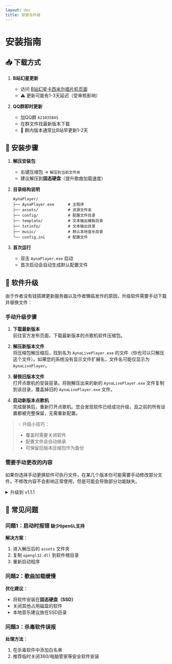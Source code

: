 ```yaml
---
layout: doc
title: 安装与升级
---
```


# 安装指南

## 📥 下载方式

1. **B站幻星更新**  
   - 访问 [B站幻星卡西米尔唱片机页面](https://open-live.bilibili.com/miniapp/overview/1661006726438)
   - ⚠️ 更新可能有1-3天延迟（受审核影响）

2. **QQ群即时更新**  
   - 加QQ群 `621035845`
   - 在群文件找最新版本下载
   - 📌 群内版本通常比B站早更新1-2天

## 💾 安装步骤

1. **解压安装包**  
   - 右键压缩包 → `解压到当前文件夹`
   - 建议解压到**固态硬盘**（提升歌曲加载速度）

2. **目录结构说明**  
   ```
   AynaPlayer/
   ├── AynaPlayer.exe      # 主程序
   ├── assets/             # 资源文件夹
   ├── config/             # 配置文件目录
   ├── template/           # 文本输出模板目录
   ├── txtinfo/            # 文本输出目录
   ├── music/              # 默认本地音乐目录
   └── config.ini          # 配置文件

   ```

3. **首次运行**  
   - 双击 `AynaPlayer.exe` 启动
   - 首次启动会自动生成默认配置文件


## 🔄 软件升级

由于作者没有钱搭建更新服务器以及作者懒癌发作的原因，升级软件需要手动下载并替换文件：

### 手动升级步骤

1. **下载最新版本**  
   前往官方发布页面，下载最新版本的点歌机软件压缩包。

2. **解压新版本文件**  
   将压缩包解压缩后，找到名为 `AynaLivePlayer.exe` 的文件（你也可以只解压这个文件）。如果您的系统没有显示文件扩展名，文件名可能仅显示为 `AynaLivePlayer`。

3. **替换旧版本文件**  
   打开点歌机的安装目录。将刚解压出来的新的 `AynaLivePlayer.exe` 文件复制到该目录，覆盖掉旧的 `AynaLivePlayer.exe` 文件。

4. **启动新版本点歌机**  
   完成替换后，重新打开点歌机。您会发现软件已经成功升级，且之前的所有设置都被完整保留，无需重新配置。


> 💡 升级小技巧：  
> - 覆盖时需要关闭软件  
> - 配置文件会自动继承  
> - 可保留旧版本压缩包作为备份

### 需要手动更改的内容

如果你选择手动更换软件可执行文件，在某几个版本你可能需要手动修改部分文件。不修改内容不会影响正常使用，但是可能会导致部分功能缺失。

<details>
<summary>
升级到 v1.1.1
</summary>

*注: v1.1.2会修复这个问题，不需要手动更改*


在 `config/diange.json`中添加如下内容

```json
  "kugou-instr": {
    "enable": true,
    "command": "点伴奏",
    "priority": 6
  },
```

修改后的文件应该看起来像是
```json
{
   "kugou-instr": {
    "enable": true,
    "command": "点伴奏",
    "priority": 6
  },
  "bilibili-video": {
    "enable": true,
    "command": "点b歌",
    "priority": 3
  },
  // 以下省略
}
```
</details>

## 🚨 常见问题

### 问题1：启动时报错 `缺少OpenGL支持`
**解决方案**：  
1. 进入解压后的 `assets` 文件夹  
2. 复制 `opengl32.dll` 到软件根目录  
3. 重新启动程序

### 问题2：歌曲加载缓慢
**优化建议**：  
- 将软件安装在**固态硬盘（SSD）**  
- 关闭其他占用磁盘的软件  
- 本地音乐建议放在SSD目录

### 问题3：杀毒软件误报
**处理方法**：  
1. 在杀毒软件中添加白名单  
2. 推荐临时关闭360/电脑管家等安全软件安装  